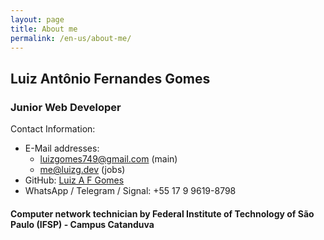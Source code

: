 ```yaml
---
layout: page
title: About me
permalink: /en-us/about-me/
---
```


## Luiz Antônio Fernandes Gomes
### Junior Web Developer
Contact Information:
  - E-Mail addresses: 
      + luizgomes749@gmail.com (main)
      + me@luizg.dev (jobs)
  - GitHub: [Luiz A F Gomes](https://github.com/iLuiizUHD)
  - WhatsApp / Telegram / Signal: +55 17 9 9619-8798
  
#### Computer network technician by Federal Institute of Technology of São Paulo (IFSP) - Campus Catanduva
